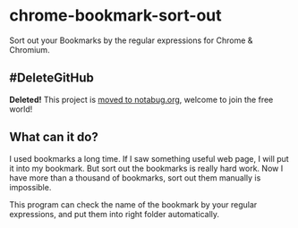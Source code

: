 chrome-bookmark-sort-out
=========================

Sort out your Bookmarks by the regular expressions for Chrome & Chromium.

#DeleteGitHub
---------------
**Deleted!** This project is [moved to notabug.org](https://notabug.org/niconiconi/chrome-bookmark-sort-out), welcome to join the free world!

What can it do?
---------------

I used bookmarks a long time. If I saw something useful web page, I will put it into my bookmark. But sort out the bookmarks is really hard work. Now I have more than a thousand of bookmarks, sort out them manually is impossible.

This program can check the name of the bookmark by your regular expressions, and put them into right folder automatically.
